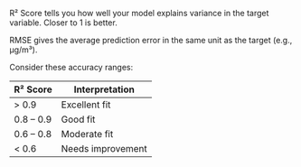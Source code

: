 R² Score tells you how well your model explains variance in the target variable. Closer to 1 is better.

RMSE gives the average prediction error in the same unit as the target (e.g., µg/m³).

Consider these accuracy ranges:


| R² Score  | Interpretation    |
| --------- | ----------------- |
| > 0.9     | Excellent fit     |
| 0.8 – 0.9 | Good fit          |
| 0.6 – 0.8 | Moderate fit      |
| < 0.6     | Needs improvement |
